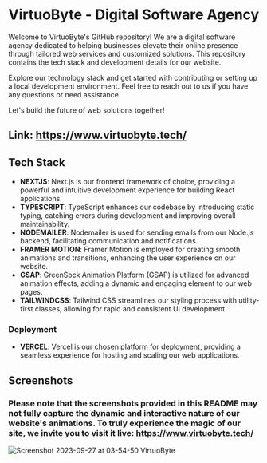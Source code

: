 # VirtuoByte - Digital Software Agency

Welcome to VirtuoByte's GitHub repository! We are a digital software agency dedicated to helping businesses elevate their online presence through tailored web services and customized solutions. This repository contains the tech stack and development details for our website.

Explore our technology stack and get started with contributing or setting up a local development environment. Feel free to reach out to us if you have any questions or need assistance.

Let's build the future of web solutions together!

## Link: https://www.virtuobyte.tech/

## Tech Stack
- **NEXTJS**: Next.js is our frontend framework of choice, providing a powerful and intuitive development experience for building React applications.
- **TYPESCRIPT**: TypeScript enhances our codebase by introducing static typing, catching errors during development and improving overall maintainability.
- **NODEMAILER**: Nodemailer is used for sending emails from our Node.js backend, facilitating communication and notifications.
- **FRAMER MOTION**: Framer Motion is employed for creating smooth animations and transitions, enhancing the user experience on our website.
- **GSAP**: GreenSock Animation Platform (GSAP) is utilized for advanced animation effects, adding a dynamic and engaging element to our web pages.
- **TAILWINDCSS**: Tailwind CSS streamlines our styling process with utility-first classes, allowing for rapid and consistent UI development.

### Deployment
- **VERCEL**: Vercel is our chosen platform for deployment, providing a seamless experience for hosting and scaling our web applications.

## Screenshots
### Please note that the screenshots provided in this README may not fully capture the dynamic and interactive nature of our website's animations. To truly experience the magic of our site, we invite you to visit it live: https://www.virtuobyte.tech/

![Screenshot 2023-09-27 at 03-54-50 VirtuoByte](https://github.com/mubashir05-beep/VirtuoByte/assets/100374421/87eba885-3dd8-4c96-bc6a-5750d642bc0f)
